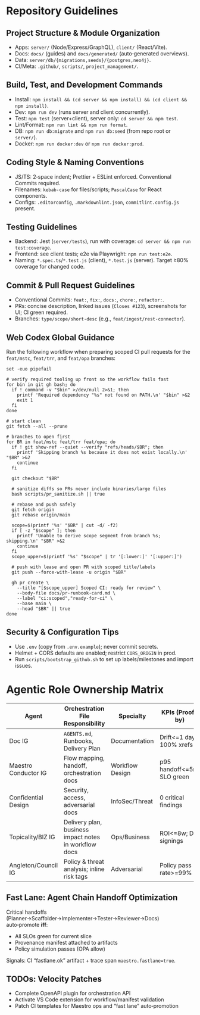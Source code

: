 # Repository Guidelines

## Project Structure & Module Organization

- Apps: `server/` (Node/Express/GraphQL), `client/` (React/Vite).
- Docs: `docs/` (guides) and `docs/generated/` (auto‑generated overviews).
- Data: `server/db/{migrations,seeds}/{postgres,neo4j}`.
- CI/Meta: `.github/`, `scripts/`, `project_management/`.

## Build, Test, and Development Commands

- Install: `npm install && (cd server && npm install) && (cd client && npm install)`.
- Dev: `npm run dev` (runs server and client concurrently).
- Test: `npm test` (server+client), server only: `cd server && npm test`.
- Lint/Format: `npm run lint && npm run format`.
- DB: `npm run db:migrate` and `npm run db:seed` (from repo root or `server/`).
- Docker: `npm run docker:dev` or `npm run docker:prod`.

## Coding Style & Naming Conventions

- JS/TS: 2‑space indent; Prettier + ESLint enforced. Conventional Commits required.
- Filenames: `kebab-case` for files/scripts; `PascalCase` for React components.
- Configs: `.editorconfig`, `.markdownlint.json`, `commitlint.config.js` present.

## Testing Guidelines

- Backend: Jest (`server/tests`), run with coverage: `cd server && npm run test:coverage`.
- Frontend: see client tests; e2e via Playwright: `npm run test:e2e`.
- Naming: `*.spec.ts`/`*.test.js` (client), `*.test.js` (server). Target ≥80% coverage for changed code.

## Commit & Pull Request Guidelines

- Conventional Commits: `feat:`, `fix:`, `docs:`, `chore:`, `refactor:`.
- PRs: concise description, linked issues (`Closes #123`), screenshots for UI; CI green required.
- Branches: `type/scope/short-desc` (e.g., `feat/ingest/rest-connector`).

## Web Codex Global Guidance

Run the following workflow when preparing scoped CI pull requests for the `feat/mstc`, `feat/trr`, and `feat/opa` branches:

```
set -euo pipefail

# verify required tooling up front so the workflow fails fast
for bin in git gh bash; do
  if ! command -v "$bin" >/dev/null 2>&1; then
    printf 'Required dependency "%s" not found on PATH.\n' "$bin" >&2
    exit 1
  fi
done

# start clean
git fetch --all --prune

# branches to open first
for BR in feat/mstc feat/trr feat/opa; do
  if ! git show-ref --quiet --verify "refs/heads/$BR"; then
    printf 'Skipping branch %s because it does not exist locally.\n' "$BR" >&2
    continue
  fi

  git checkout "$BR"

  # sanitize diffs so PRs never include binaries/large files
  bash scripts/pr_sanitize.sh || true

  # rebase and push safely
  git fetch origin
  git rebase origin/main

  scope=$(printf '%s' "$BR" | cut -d/ -f2)
  if [ -z "$scope" ]; then
    printf 'Unable to derive scope segment from branch %s; skipping.\n' "$BR" >&2
    continue
  fi
  scope_upper=$(printf '%s' "$scope" | tr '[:lower:]' '[:upper:]')

  # push with lease and open PR with scoped title/labels
  git push --force-with-lease -u origin "$BR"

  gh pr create \
    --title "[$scope_upper] Scoped CI: ready for review" \
    --body-file docs/pr-runbook-card.md \
    --label "ci:scoped","ready-for-ci" \
    --base main \
    --head "$BR" || true
done
```

## Security & Configuration Tips

- Use `.env` (copy from `.env.example`); never commit secrets.
- Helmet + CORS defaults are enabled; restrict `CORS_ORIGIN` in prod.
- Run `scripts/bootstrap_github.sh` to set up labels/milestones and import issues.

# Agentic Role Ownership Matrix

| Agent                | Orchestration File Responsibility                     | Specialty       | KPIs (Proof-by)            |
| -------------------- | ----------------------------------------------------- | --------------- | -------------------------- |
| Doc IG               | `AGENTS.md`, Runbooks, Delivery Plan                  | Documentation   | Drift<=1 day; 100% xrefs   |
| Maestro Conductor IG | Flow mapping, handoff, orchestration docs             | Workflow Design | p95 handoff<=5m; SLO green |
| Confidential Design  | Security, access, adversarial docs                    | InfoSec/Threat  | 0 critical findings        |
| Topicality/BIZ IG    | Delivery plan, business impact notes in workflow docs | Ops/Business    | ROI<=8w; DP signings       |
| Angleton/Council IG  | Policy & threat analysis; inline risk tags            | Adversarial     | Policy pass rate>=99%      |

## Fast Lane: Agent Chain Handoff Optimization

Critical handoffs (Planner→Scaffolder→Implementer→Tester→Reviewer→Docs) auto‑promote **iff**:

- All SLOs green for current slice
- Provenance manifest attached to artifacts
- Policy simulation passes (OPA allow)

Signals: CI “fastlane.ok” artifact + trace span `maestro.fastlane=true`.

## TODOs: Velocity Patches

- Complete OpenAPI plugin for orchestration API
- Activate VS Code extension for workflow/manifest validation
- Patch CI templates for Maestro ops and “fast lane” auto‑promotion
